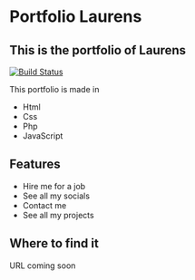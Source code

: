 # Portfolio Laurens
## This is the portfolio of Laurens

[![Build Status](https://travis-ci.org/joemccann/dillinger.svg?branch=master)](https://travis-ci.org/joemccann/dillinger)

This portfolio is made in

- Html
- Css
- Php
- JavaScript

## Features

- Hire me for a job
- See all my socials
- Contact me
- See all my projects

## Where to find it
URL coming soon
